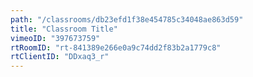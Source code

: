 ```yaml
---
path: "/classrooms/db23efd1f38e454785c34048ae863d59"
title: "Classroom Title"
vimeoID: "397673759"
rtRoomID: "rt-841389e266e0a9c74dd2f83b2a1779c8"
rtClientID: "DDxaq3_r"
---
```


